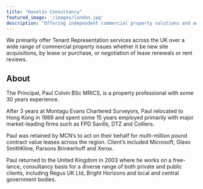 ```yaml
---
title: "Havelin Consultancy"
featured_image: '/images/london.jpg'
description: "Offering independent commercial property solutions and advice in a cost-effective and time-efficient manner."
---
```


We primarily offer Tenant Representation services across the UK over a wide range of commercial property issues whether it be new site acquisitions, by lease or purchase, or negotiation of lease renewals or rent reviews.

## About

The Principal, Paul Colvin BSc MRICS, is a property professional with some 30 years experience.

After 3 years at Montagu Evans Chartered Surveyors, Paul relocated to Hong Kong in 1989 and spent some 15 years employed primarily with major market-leading firms such as FPD Savills, DTZ and Colliers.

Paul was retained by MCN’s to act on their behalf for multi-million pound contract value leases across the region. Client’s included Microsoft, Glaxo SmithKline, Parsons Brinkerhoff and Xerox.

Paul returned to the United Kingdom in 2003 where he works on a free-lance, consultancy basis for a diverse range of both private and public clients, including Regus UK Ltd, Bright Horizons and local and central government bodies.